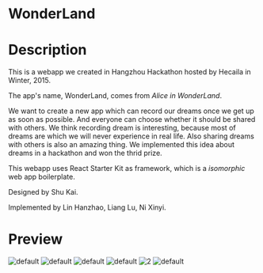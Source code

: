 WonderLand
===

# Description

This is a webapp we created in Hangzhou Hackathon hosted by Hecaila in Winter, 2015.

The app's name, WonderLand, comes from *Alice in WonderLand*.

We want to create a new app which can record our dreams once we get up as soon as possible. And everyone can choose whether it should be shared with others. We think recording dream is interesting, because most of dreams are which we will never experience in real life. Also sharing dreams with others is also an amazing thing. We implemented this idea about dreams in a hackathon and won the thrid prize.

This webapp uses React Starter Kit as framework, which is a *isomorphic* web app boilerplate.

Designed by Shu Kai.

Implemented by Lin Hanzhao, Liang Lu, Ni Xinyi.

# Preview
![default](https://cloud.githubusercontent.com/assets/6753092/11337554/db6dee12-9228-11e5-9399-562eb82a9ddc.png)
![default](https://cloud.githubusercontent.com/assets/6753092/11337562/e5d59670-9228-11e5-8971-0b4517a69d7f.png)
![default](https://cloud.githubusercontent.com/assets/6753092/11337560/e20c8c1a-9228-11e5-9860-786958cb367b.png)
![default](https://cloud.githubusercontent.com/assets/6753092/11337565/e815525e-9228-11e5-9eb6-bf84c177850c.png)
![2](https://cloud.githubusercontent.com/assets/6753092/11337567/e8f6543e-9228-11e5-958d-c644b24676f2.png)
![default](https://cloud.githubusercontent.com/assets/6753092/11337570/ea23139c-9228-11e5-9327-428a02087944.png)
